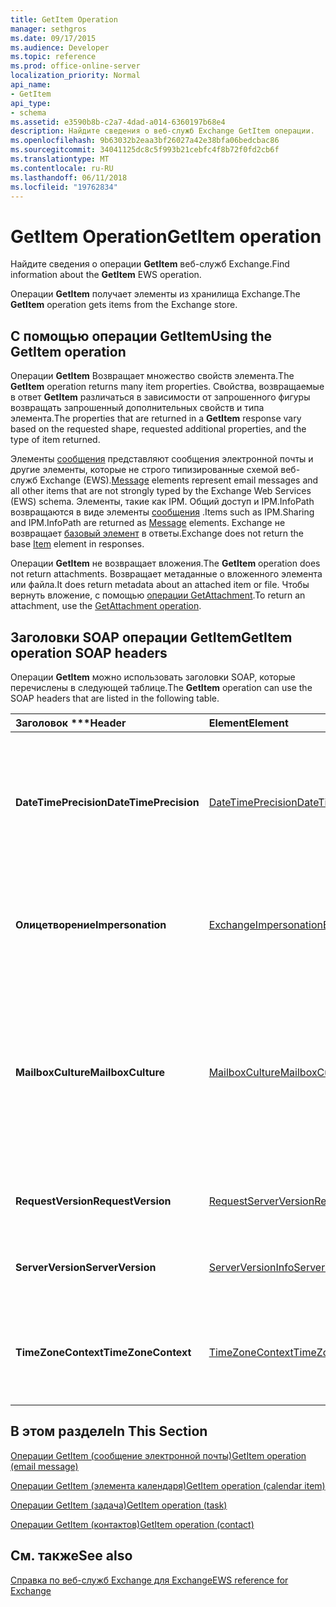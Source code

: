 ```yaml
---
title: GetItem Operation
manager: sethgros
ms.date: 09/17/2015
ms.audience: Developer
ms.topic: reference
ms.prod: office-online-server
localization_priority: Normal
api_name:
- GetItem
api_type:
- schema
ms.assetid: e3590b8b-c2a7-4dad-a014-6360197b68e4
description: Найдите сведения о веб-служб Exchange GetItem операции.
ms.openlocfilehash: 9b63032b2eaa3bf26027a42e38bfa06bedcbac86
ms.sourcegitcommit: 34041125dc8c5f993b21cebfc4f8b72f0fd2cb6f
ms.translationtype: MT
ms.contentlocale: ru-RU
ms.lasthandoff: 06/11/2018
ms.locfileid: "19762834"
---
```

# <a name="getitem-operation"></a><span data-ttu-id="09945-103">GetItem Operation</span><span class="sxs-lookup"><span data-stu-id="09945-103">GetItem operation</span></span>

<span data-ttu-id="09945-104">Найдите сведения о операции **GetItem** веб-служб Exchange.</span><span class="sxs-lookup"><span data-stu-id="09945-104">Find information about the **GetItem** EWS operation.</span></span> 
  
<span data-ttu-id="09945-105">Операции **GetItem** получает элементы из хранилища Exchange.</span><span class="sxs-lookup"><span data-stu-id="09945-105">The **GetItem** operation gets items from the Exchange store.</span></span> 
  
## <a name="using-the-getitem-operation"></a><span data-ttu-id="09945-106">С помощью операции GetItem</span><span class="sxs-lookup"><span data-stu-id="09945-106">Using the GetItem operation</span></span>

<span data-ttu-id="09945-107">Операции **GetItem** Возвращает множество свойств элемента.</span><span class="sxs-lookup"><span data-stu-id="09945-107">The **GetItem** operation returns many item properties.</span></span> <span data-ttu-id="09945-108">Свойства, возвращаемые в ответ **GetItem** различаться в зависимости от запрошенного фигуры возвращать запрошенный дополнительных свойств и типа элемента.</span><span class="sxs-lookup"><span data-stu-id="09945-108">The properties that are returned in a **GetItem** response vary based on the requested shape, requested additional properties, and the type of item returned.</span></span> 
  
<span data-ttu-id="09945-109">Элементы [сообщения](message-ex15websvcsotherref.md) представляют сообщения электронной почты и другие элементы, которые не строго типизированные схемой веб-служб Exchange (EWS).</span><span class="sxs-lookup"><span data-stu-id="09945-109">[Message](message-ex15websvcsotherref.md) elements represent email messages and all other items that are not strongly typed by the Exchange Web Services (EWS) schema.</span></span> <span data-ttu-id="09945-110">Элементы, такие как IPM. Общий доступ и IPM.InfoPath возвращаются в виде элементы [сообщения](message-ex15websvcsotherref.md) .</span><span class="sxs-lookup"><span data-stu-id="09945-110">Items such as IPM.Sharing and IPM.InfoPath are returned as [Message](message-ex15websvcsotherref.md) elements.</span></span> <span data-ttu-id="09945-111">Exchange не возвращает [базовый элемент](item.md) в ответы.</span><span class="sxs-lookup"><span data-stu-id="09945-111">Exchange does not return the base [Item](item.md) element in responses.</span></span> 
  
<span data-ttu-id="09945-112">Операции **GetItem** не возвращает вложения.</span><span class="sxs-lookup"><span data-stu-id="09945-112">The **GetItem** operation does not return attachments.</span></span> <span data-ttu-id="09945-113">Возвращает метаданные о вложенного элемента или файла.</span><span class="sxs-lookup"><span data-stu-id="09945-113">It does return metadata about an attached item or file.</span></span> <span data-ttu-id="09945-114">Чтобы вернуть вложение, с помощью [операции GetAttachment](getattachment-operation.md).</span><span class="sxs-lookup"><span data-stu-id="09945-114">To return an attachment, use the [GetAttachment operation](getattachment-operation.md).</span></span>
  
## <a name="getitem-operation-soap-headers"></a><span data-ttu-id="09945-115">Заголовки SOAP операции GetItem</span><span class="sxs-lookup"><span data-stu-id="09945-115">GetItem operation SOAP headers</span></span>

<span data-ttu-id="09945-116">Операции **GetItem** можно использовать заголовки SOAP, которые перечислены в следующей таблице.</span><span class="sxs-lookup"><span data-stu-id="09945-116">The **GetItem** operation can use the SOAP headers that are listed in the following table.</span></span> 
  
|<span data-ttu-id="09945-117">Заголовок \*\*\*</span><span class="sxs-lookup"><span data-stu-id="09945-117">****Header****</span></span>|<span data-ttu-id="09945-118">****Element****</span><span class="sxs-lookup"><span data-stu-id="09945-118">****Element****</span></span>|<span data-ttu-id="09945-119">****Описание****</span><span class="sxs-lookup"><span data-stu-id="09945-119">****Description****</span></span>|
|:-----|:-----|:-----|
|<span data-ttu-id="09945-120">**DateTimePrecision**</span><span class="sxs-lookup"><span data-stu-id="09945-120">**DateTimePrecision**</span></span> <br/> |[<span data-ttu-id="09945-121">DateTimePrecision</span><span class="sxs-lookup"><span data-stu-id="09945-121">DateTimePrecision</span></span>](datetimeprecision.md) <br/> |<span data-ttu-id="09945-122">Указывает разрешение значения времени и данных в ответов с сервера, в секундах или в миллисекундах.</span><span class="sxs-lookup"><span data-stu-id="09945-122">Specifies the resolution of data/time values in responses from the server, either in seconds or in milliseconds.</span></span>  <br/> |
|<span data-ttu-id="09945-123">**Олицетворение**</span><span class="sxs-lookup"><span data-stu-id="09945-123">**Impersonation**</span></span> <br/> |[<span data-ttu-id="09945-124">ExchangeImpersonation</span><span class="sxs-lookup"><span data-stu-id="09945-124">ExchangeImpersonation</span></span>](exchangeimpersonation.md) <br/> |<span data-ttu-id="09945-125">Идентифицирует пользователя, которого олицетворения в клиентском приложении.</span><span class="sxs-lookup"><span data-stu-id="09945-125">Identifies the user whom the client application is impersonating.</span></span>  <br/> |
|<span data-ttu-id="09945-126">**MailboxCulture**</span><span class="sxs-lookup"><span data-stu-id="09945-126">**MailboxCulture**</span></span> <br/> |[<span data-ttu-id="09945-127">MailboxCulture</span><span class="sxs-lookup"><span data-stu-id="09945-127">MailboxCulture</span></span>](mailboxculture.md) <br/> |<span data-ttu-id="09945-128">Определяет язык и региональные параметры, как определено в RFC 3066, «Теги для идентификации языков», который будет использоваться для доступа к почтовому ящику.</span><span class="sxs-lookup"><span data-stu-id="09945-128">Identifies the culture, as defined in RFC 3066, "Tags for the Identification of Languages", to be used to access the mailbox.</span></span>  <br/> |
|<span data-ttu-id="09945-129">**RequestVersion**</span><span class="sxs-lookup"><span data-stu-id="09945-129">**RequestVersion**</span></span> <br/> |[<span data-ttu-id="09945-130">RequestServerVersion</span><span class="sxs-lookup"><span data-stu-id="09945-130">RequestServerVersion</span></span>](requestserverversion.md) <br/> |<span data-ttu-id="09945-131">Определяет версию схемы для операции запроса.</span><span class="sxs-lookup"><span data-stu-id="09945-131">Identifies the schema version for the operation request.</span></span>  <br/> |
|<span data-ttu-id="09945-132">**ServerVersion**</span><span class="sxs-lookup"><span data-stu-id="09945-132">**ServerVersion**</span></span> <br/> |[<span data-ttu-id="09945-133">ServerVersionInfo</span><span class="sxs-lookup"><span data-stu-id="09945-133">ServerVersionInfo</span></span>](serverversioninfo.md) <br/> |<span data-ttu-id="09945-134">Определяет версию сервера, ответившего на запрос.</span><span class="sxs-lookup"><span data-stu-id="09945-134">Identifies the version of the server that responded to the request.</span></span>  <br/> |
|<span data-ttu-id="09945-135">**TimeZoneContext**</span><span class="sxs-lookup"><span data-stu-id="09945-135">**TimeZoneContext**</span></span> <br/> |[<span data-ttu-id="09945-136">TimeZoneContext</span><span class="sxs-lookup"><span data-stu-id="09945-136">TimeZoneContext</span></span>](timezonecontext.md) <br/> |<span data-ttu-id="09945-137">Определяет часовой пояс, который будет использоваться для всех ответов с сервера.</span><span class="sxs-lookup"><span data-stu-id="09945-137">Identifies the time zone to be used for all responses from the server.</span></span>  <br/> |
   
## <a name="in-this-section"></a><span data-ttu-id="09945-138">В этом разделе</span><span class="sxs-lookup"><span data-stu-id="09945-138">In This Section</span></span>

[<span data-ttu-id="09945-139">Операции GetItem (сообщение электронной почты)</span><span class="sxs-lookup"><span data-stu-id="09945-139">GetItem operation (email message)</span></span>](getitem-operation-email-message.md)
  
[<span data-ttu-id="09945-140">Операции GetItem (элемента календаря)</span><span class="sxs-lookup"><span data-stu-id="09945-140">GetItem operation (calendar item)</span></span>](getitem-operation-calendar-item.md)
  
[<span data-ttu-id="09945-141">Операции GetItem (задача)</span><span class="sxs-lookup"><span data-stu-id="09945-141">GetItem operation (task)</span></span>](getitem-operation-task.md)
  
[<span data-ttu-id="09945-142">Операции GetItem (контактов)</span><span class="sxs-lookup"><span data-stu-id="09945-142">GetItem operation (contact)</span></span>](getitem-operation-contact.md)
  
## <a name="see-also"></a><span data-ttu-id="09945-143">См. также</span><span class="sxs-lookup"><span data-stu-id="09945-143">See also</span></span>



[<span data-ttu-id="09945-144">Справка по веб-служб Exchange для Exchange</span><span class="sxs-lookup"><span data-stu-id="09945-144">EWS reference for Exchange</span></span>](ews-reference-for-exchange.md)

